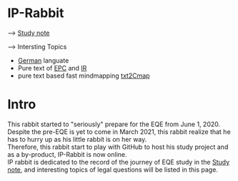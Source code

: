# IP-Rabbit 
--> [Study note](main.md)

--> Intersting Topics
- [German](DE.md) languate
- Pure text of [EPC](EPC.md) and [IR](IR.md)
- pure text based fast mindmapping [txt2Cmap](https://carlhe87.github.io/txt2Cmap/)

# Intro
This rabbit started to "seriously" prepare for the EQE from June 1, 2020. Despite the pre-EQE is yet to come in March 2021, this rabbit realize that he has to hurry up as his little rabbit is on her way.  
Therefore, this rabbit start to play with GitHub to host his study project and as a by-product, IP-Rabbit is now online.  
IP rabbit is dedicated to the record of the journey of EQE study in the [Study note](main.md), and interesting topics of legal questions will be listed in this page.
